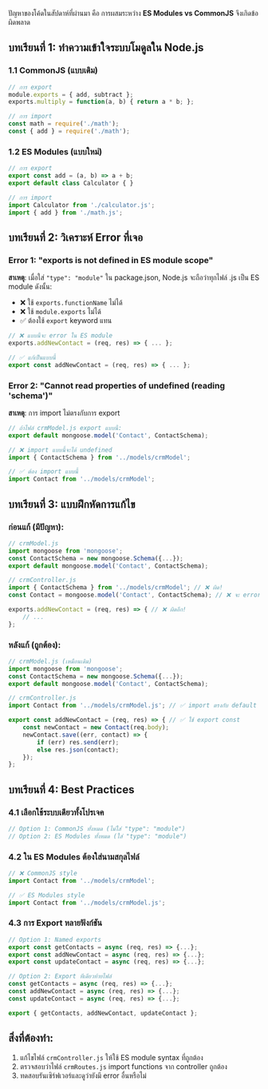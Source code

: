 ปัญหาของโค้ดในสัปดาห์ที่ผ่านมา คือ การผสมระหว่าง **ES Modules vs CommonJS** จึงเกิดข้อผิดพลาด

## บทเรียนที่ 1: ทำความเข้าใจระบบโมดูลใน Node.js

### 1.1 CommonJS (แบบเดิม)
```javascript
// การ export
module.exports = { add, subtract };
exports.multiply = function(a, b) { return a * b; };

// การ import
const math = require('./math');
const { add } = require('./math');
```

### 1.2 ES Modules (แบบใหม่)
```javascript
// การ export
export const add = (a, b) => a + b;
export default class Calculator { }

// การ import
import Calculator from './calculator.js';
import { add } from './math.js';
```

## บทเรียนที่ 2: วิเคราะห์ Error ที่เจอ

### Error 1: "exports is not defined in ES module scope"

**สาเหตุ**: เมื่อใส่ `"type": "module"` ใน package.json, Node.js จะถือว่าทุกไฟล์ .js เป็น ES module ดังนั้น:
- ❌ ใช้ `exports.functionName` ไม่ได้
- ❌ ใช้ `module.exports` ไม่ได้
- ✅ ต้องใช้ `export` keyword แทน

```javascript
// ❌ แบบนี้จะ error ใน ES module
exports.addNewContact = (req, res) => { ... };

// ✅ แก้เป็นแบบนี้
export const addNewContact = (req, res) => { ... };
```

### Error 2: "Cannot read properties of undefined (reading 'schema')"

**สาเหตุ**: การ import ไม่ตรงกับการ export

```javascript
// ถ้าไฟล์ crmModel.js export แบบนี้:
export default mongoose.model('Contact', ContactSchema);

// ❌ import แบบนี้จะได้ undefined
import { ContactSchema } from '../models/crmModel';

// ✅ ต้อง import แบบนี้
import Contact from '../models/crmModel';
```

## บทเรียนที่ 3: แบบฝึกหัดการแก้ไข

### ก่อนแก้ (มีปัญหา):
```javascript
// crmModel.js
import mongoose from 'mongoose';
const ContactSchema = new mongoose.Schema({...});
export default mongoose.model('Contact', ContactSchema);

// crmController.js  
import { ContactSchema } from '../models/crmModel'; // ❌ ผิด!
const Contact = mongoose.model('Contact', ContactSchema); // ❌ จะ error

exports.addNewContact = (req, res) => { // ❌ ผิดอีก!
    // ...
};
```

### หลังแก้ (ถูกต้อง):
```javascript
// crmModel.js (เหมือนเดิม)
import mongoose from 'mongoose';
const ContactSchema = new mongoose.Schema({...});
export default mongoose.model('Contact', ContactSchema);

// crmController.js
import Contact from '../models/crmModel.js'; // ✅ import ตรงกับ default export

export const addNewContact = (req, res) => { // ✅ ใช้ export const
    const newContact = new Contact(req.body);
    newContact.save((err, contact) => {
        if (err) res.send(err);
        else res.json(contact);
    });
};
```

## บทเรียนที่ 4: Best Practices

### 4.1 เลือกใช้ระบบเดียวทั้งโปรเจค
```javascript
// Option 1: CommonJS ทั้งหมด (ไม่ใส่ "type": "module")
// Option 2: ES Modules ทั้งหมด (ใส่ "type": "module")
```

### 4.2 ใน ES Modules ต้องใส่นามสกุลไฟล์
```javascript
// ❌ CommonJS style
import Contact from '../models/crmModel';

// ✅ ES Modules style  
import Contact from '../models/crmModel.js';
```

### 4.3 การ Export หลายฟังก์ชัน
```javascript
// Option 1: Named exports
export const getContacts = async (req, res) => {...};
export const addNewContact = async (req, res) => {...};
export const updateContact = async (req, res) => {...};

// Option 2: Export ทีเดียวท้ายไฟล์
const getContacts = async (req, res) => {...};
const addNewContact = async (req, res) => {...};
const updateContact = async (req, res) => {...};

export { getContacts, addNewContact, updateContact };
```

## สิ่งที่ต้องทำ:

1. แก้ไขไฟล์ `crmController.js` ให้ใช้ ES module syntax ที่ถูกต้อง
2. ตรวจสอบว่าไฟล์ `crmRoutes.js` import functions จาก controller ถูกต้อง
3. ทดสอบรันเซิร์ฟเวอร์และดูว่ายังมี error อื่นหรือไม่
